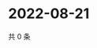 # 2022-08-21

共 0 条

<!-- BEGIN WEIBO -->
<!-- 最后更新时间 Sun Aug 21 2022 00:21:03 GMT+0800 (China Standard Time) -->

<!-- END WEIBO -->
